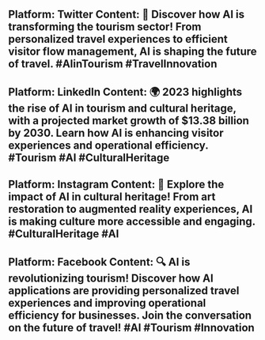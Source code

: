 Platform: Twitter
Content: 🚀 Discover how AI is transforming the tourism sector! From personalized travel experiences to efficient visitor flow management, AI is shaping the future of travel. #AIinTourism #TravelInnovation
--------------------------------------------------
Platform: LinkedIn
Content: 🌍 2023 highlights the rise of AI in tourism and cultural heritage, with a projected market growth of $13.38 billion by 2030. Learn how AI is enhancing visitor experiences and operational efficiency. #Tourism #AI #CulturalHeritage
--------------------------------------------------
Platform: Instagram
Content: 🌟 Explore the impact of AI in cultural heritage! From art restoration to augmented reality experiences, AI is making culture more accessible and engaging. #CulturalHeritage #AI
--------------------------------------------------
Platform: Facebook
Content: 🔍 AI is revolutionizing tourism! Discover how AI applications are providing personalized travel experiences and improving operational efficiency for businesses. Join the conversation on the future of travel! #AI #Tourism #Innovation
--------------------------------------------------
